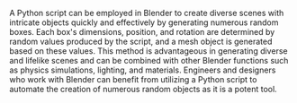 A Python script can be employed in Blender to create diverse scenes with intricate objects quickly and effectively by generating numerous random boxes. Each box's dimensions, position, and rotation are determined by random values produced by the script, and a mesh object is generated based on these values. This method is advantageous in generating diverse and lifelike scenes and can be combined with other Blender functions such as physics simulations, lighting, and materials. Engineers and designers who work with Blender can benefit from utilizing a Python script to automate the creation of numerous random objects as it is a potent tool.
